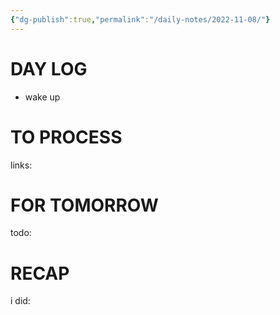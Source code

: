 ```yaml
---
{"dg-publish":true,"permalink":"/daily-notes/2022-11-08/"}
---
```



# DAY LOG
- wake up
# TO PROCESS

links:

# FOR TOMORROW

todo:

# RECAP

i did:
